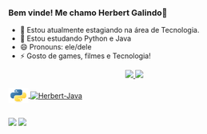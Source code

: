 ### Bem vinde! Me chamo Herbert Galindo👋



- 🔭 Estou atualmente estagiando na área de Tecnologia.
- 🌱 Estou estudando Python e Java
- 😄 Pronouns: ele/dele
- ⚡ Gosto de games, filmes e Tecnologia!

<div align="center">
  <a href="https://github.com/Herbert-Galindo">
  <img height="180em" src="https://github-readme-stats.vercel.app/api?username=Herbert-Galindo&show_icons=true&theme=merko&include_all_commits=true&count_private=true"/>
  <img height="180em" src="https://github-readme-stats.vercel.app/api/top-langs/?username=Herbert-Galindo&layout=compact&langs_count=7&theme=merko"/>
</div>

<div style="display: inline_block"><br>
  <img align="center" alt="Herbert-Python" height="30" width="40" src="https://raw.githubusercontent.com/devicons/devicon/master/icons/python/python-original.svg">
  <img align="center" alt="Herbert-Java" height="30" width="40" src="https://cdn.jsdelivr.net/gh/devicons/devicon/icons/java/java-original-wordmark.svg" />
</div>
  
  ##
  
  <div> 
  <a href="https://instagram.com/betoemaya" target="_blank"><img src="https://img.shields.io/badge/-Instagram-%23E4405F?style=for-the-badge&logo=instagram&logoColor=white" target="_blank"></a>
  <a href="https://www.linkedin.com/in/herbert-dos-santos-galindo-a3041a205/" target="_blank"><img src="https://img.shields.io/badge/-LinkedIn-%230077B5?style=for-the-badge&logo=linkedin&logoColor=white" target="_blank"></a> 
 
 
 
</div>
  
  
